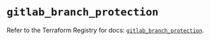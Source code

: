 # `gitlab_branch_protection`

Refer to the Terraform Registry for docs: [`gitlab_branch_protection`](https://registry.terraform.io/providers/gitlabhq/gitlab/17.5.0/docs/resources/branch_protection).
